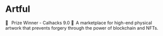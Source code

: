 # Artful
🎉   Prize Winner - Calhacks 9.0 🎨  A marketplace for high-end physical artwork that prevents forgery through the power of blockchain and NFTs.
